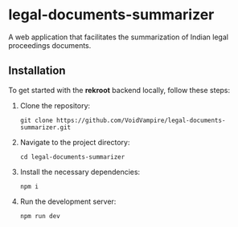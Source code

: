 # legal-documents-summarizer
A web application that facilitates the summarization of Indian legal proceedings documents.

## Installation

To get started with the **rekroot** backend locally, follow these steps:

1. Clone the repository:

    ```
    git clone https://github.com/VoidVampire/legal-documents-summarizer.git
    ```

2. Navigate to the project directory:

    ```
    cd legal-documents-summarizer
    ```

3. Install the necessary dependencies:

    ```
    npm i
    ```

4. Run the development server:

    ```
    npm run dev
    ```